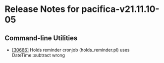 
# Release Notes for pacifica-v21.11.10-05

## Command-line Utilities

- [[30666]](http://bugs.koha-community.org/bugzilla3/show_bug.cgi?id=30666) Holds reminder cronjob (holds_reminder.pl) uses DateTime::subtract wrong


